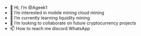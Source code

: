 - 👋 Hi, I’m @Ageek1
- 👀 I’m interested in mobile mining  cloud mining
- 🌱 I’m currently learning liquidity mining
- 💞️ I’m looking to collaborate on future cryptocurrency projects 
- 📫 How to reach me discord WhatsApp 

